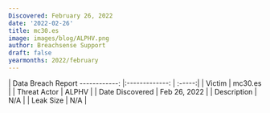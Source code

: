 ```yaml
---
Discovered: February 26, 2022
date: '2022-02-26'
title: mc30.es
image: images/blog/ALPHV.png
author: Breachsense Support
draft: false
yearmonths: 2022/february
---
```



| Data Breach Report
------------:   |:-------------:    | :-----:|
| Victim    | mc30.es      | 
| Threat Actor    | ALPHV      | 
| Date Discovered    | Feb 26, 2022      | 
| Description    | N/A      | 
| Leak Size    | N/A      | 

